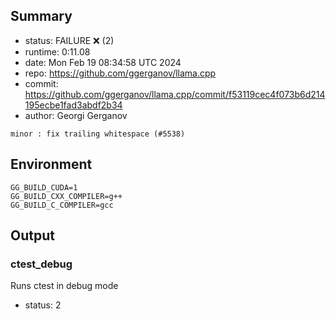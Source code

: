 ## Summary

- status:  FAILURE ❌ (2)
- runtime: 0:11.08
- date:    Mon Feb 19 08:34:58 UTC 2024
- repo:    https://github.com/ggerganov/llama.cpp
- commit:  https://github.com/ggerganov/llama.cpp/commit/f53119cec4f073b6d214195ecbe1fad3abdf2b34
- author:  Georgi Gerganov
```
minor : fix trailing whitespace (#5538)
```

## Environment

```
GG_BUILD_CUDA=1
GG_BUILD_CXX_COMPILER=g++
GG_BUILD_C_COMPILER=gcc
```

## Output

### ctest_debug

Runs ctest in debug mode
- status: 2
```

```

